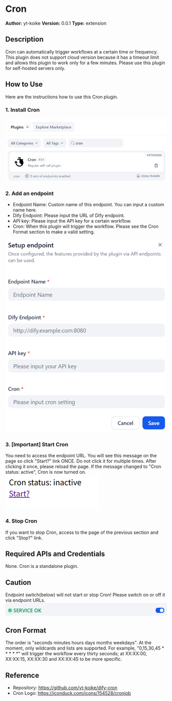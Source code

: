 # Cron

**Author:** yt-koike
**Version:** 0.0.1
**Type:** extension

## Description

Cron can automatically trigger workflows at a certain time or frequency.
This plugin does not support cloud version because it has a timeout limit and allows this plugin to work only for a few minutes.
Please use this plugin for self-hosted servers only.

## How to Use

Here are the instructions how to use this Cron plugin.

### 1. Install Cron
![alt text](_assets/installed.png)

### 2. Add an endpoint

- Endpoint Name: Custom name of this endpoint. You can input a custom name here.
- Dify Endpoint: Please input the URL of Dify endpoint.
- API key: Please input the API key for a certain workflow.
- Cron: When this plugin will trigger the workflow. Please see the Cron Format section to make a valid setting.

![alt text](_assets/endpoint.png)

### 3. [Important] Start Cron

You need to access the endpoint URL.
You will see this message on the page so click "Start?" link ONCE. Do not click it for multiple times. After clicking it once, please reload the page. If the message changed to "Cron status: active", Cron is now turned on.
![alt text](_assets/cron.png)

### 4. Stop Cron

If you want to stop Cron, access to the page of the previous section and click "Stop?" link.

## Required APIs and Credentials 

None. Cron is a standalone plugin.

## Caution

Endpoint switch(below) will not start or stop Cron! Please switch on or off it via endpoint URLs.
![alt text](_assets/switch.png)

## Cron Format

The order is "seconds minutes hours days months weekdays".
At the moment, only wildcards and lists are supported.
For example, "0,15,30,45 * * * * *" will trigger the workflow every thirty seconds; at XX:XX:00, XX:XX:15, XX:XX:30 and XX:XX:45 to be more specific.

## Reference

- Repository: https://github.com/yt-koike/dify-cron
- Cron Logo: https://iconduck.com/icons/154528/cronjob